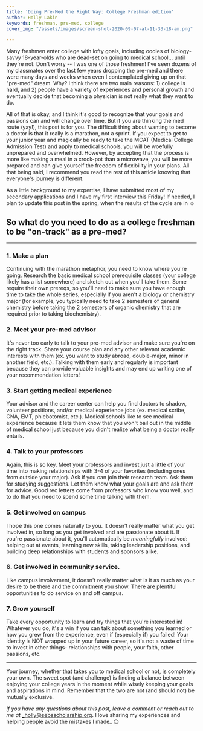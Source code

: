 ```yaml
---
title: 'Doing Pre-Med the Right Way: College Freshman edition'
author: Holly Lakin
keywords: freshman, pre-med, college
cover_img: "/assets/images/screen-shot-2020-09-07-at-11-33-18-am.png"

---
```

Many freshmen enter college with lofty goals, including oodles of biology-savvy 18-year-olds who are dead-set on going to medical school… until they're not. Don't worry -- I was one of those freshmen! I've seen dozens of my classmates over the last few years dropping the pre-med and there were many days and weeks when even I contemplated giving up on that "pre-med" dream. Why? I think there are two main reasons: 1) college is hard, and 2) people have a variety of experiences and personal growth and eventually decide that becoming a physician is not really what they want to do.

All of that is okay, and I think it's good to recognize that your goals and passions can and will change over time. But if you are thinking the med route (yay!), this post is for you. The difficult thing about wanting to become a doctor is that it really is a marathon, not a sprint. If you expect to get to your junior year and magically be ready to take the MCAT (Medical College Admission Test) and apply to medical schools, you will be woefully unprepared and overwhelmed. However, by accepting that the process is more like making a meal in a crock-pot than a microwave, you will be more prepared and can give yourself the freedom of flexibility in your plans. All that being said, I recommend you read the rest of this article knowing that everyone's journey is different.

As a little background to my expertise, I have submitted most of my secondary applications and I have my first interview this Friday! If needed, I plan to update this post in the spring, when the results of the cycle are in ☺️

## So what do you need to do as a college freshman to be "on-track" as a pre-med?

***

### 1. Make a plan

Continuing with the marathon metaphor, you need to know where you're going. Research the basic medical school prerequisite classes (your college likely has a list somewhere) and sketch out when you'll take them. Some require their own prereqs, so you'll need to make sure you have enough time to take the whole series, especially if you aren't a biology or chemistry major (for example, you typically need to take 2 semesters of general chemistry before taking the 2 semesters of organic chemistry that are required prior to taking biochemistry).

### 2. Meet your pre-med advisor

It's never too early to talk to your pre-med advisor and make sure you're on the right track. Share your course plan and any other relevant academic interests with them (ex. you want to study abroad, double-major, minor in another field, etc.). Talking with them early and regularly is important because they can provide valuable insights and may end up writing one of your recommendation letters!

### 3. Start getting medical experience

Your advisor and the career center can help you find doctors to shadow, volunteer positions, and/or medical experience jobs (ex. medical scribe, CNA, EMT, phlebotomist, etc.). Medical schools like to see medical experience because it lets them know that you won't bail out in the middle of medical school just because you didn't realize what being a doctor really entails.

### 4. Talk to your professors

Again, this is so key. Meet your professors and invest just a little of your time into making relationships with 3-4 of your favorites (including ones from outside your major). Ask if you can join their research team. Ask them for studying suggestions. Let them know what your goals are and ask them for advice. Good rec letters come from professors who know you well, and to do that you need to spend some time talking with them.

### 5. Get involved on campus

I hope this one comes naturally to you. It doesn't really matter what you get involved in, so long as you get involved and are passionate about it. If you're passionate about it, you'll automatically be _meaningfully_ involved: helping out at events, learning new skills, taking leadership positions, and building deep relationships with students and sponsors alike.

### 6. Get involved in community service.

Like campus involvement, it doesn't really matter what is it as much as your desire to be there and the commitment you show. There are plentiful opportunities to do service on and off campus.

### 7. Grow yourself

Take every opportunity to learn and try things that you're interested in! Whatever you do, it's a win if you can talk about something you learned or how you grew from the experience, even if (especially if) you failed! Your identity is NOT wrapped up in your future career, so it's not a waste of time to invest in other things- relationships with people, your faith, other passions, etc.

***

Your journey, whether that takes you to medical school or not, is completely your own. The sweet spot (and challenge) is finding a balance between enjoying your college years in the moment while wisely keeping your goals and aspirations in mind. Remember that the two are not (and should not) be mutually exclusive.

_If you have any questions about this post, leave a comment or reach out to me at_ _holly@sebsscholarship.org. I love sharing my experiences and helping people avoid the mistakes I made_ 😉